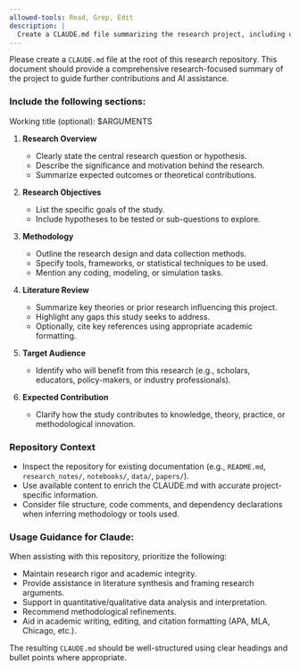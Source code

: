 ```yaml
---
allowed-tools: Read, Grep, Edit
description: |
  Create a CLAUDE.md file summarizing the research project, including objectives, methodology, and expected contributions.
---
```


Please create a `CLAUDE.md` file at the root of this research repository. This document should provide a comprehensive research-focused summary of the project to guide further contributions and AI assistance.

### Include the following sections:

Working title (optional): $ARGUMENTS

1. **Research Overview**
   - Clearly state the central research question or hypothesis.
   - Describe the significance and motivation behind the research.
   - Summarize expected outcomes or theoretical contributions.

2. **Research Objectives**
   - List the specific goals of the study.
   - Include hypotheses to be tested or sub-questions to explore.

3. **Methodology**
   - Outline the research design and data collection methods.
   - Specify tools, frameworks, or statistical techniques to be used.
   - Mention any coding, modeling, or simulation tasks.

4. **Literature Review**
   - Summarize key theories or prior research influencing this project.
   - Highlight any gaps this study seeks to address.
   - Optionally, cite key references using appropriate academic formatting.

5. **Target Audience**
   - Identify who will benefit from this research (e.g., scholars, educators, policy-makers, or industry professionals).

6. **Expected Contribution**
   - Clarify how the study contributes to knowledge, theory, practice, or methodological innovation.

### Repository Context

- Inspect the repository for existing documentation (e.g., `README.md`, `research_notes/`, `notebooks/`, `data/`, `papers/`).
- Use available content to enrich the CLAUDE.md with accurate project-specific information.
- Consider file structure, code comments, and dependency declarations when inferring methodology or tools used.

### Usage Guidance for Claude:

When assisting with this repository, prioritize the following:

- Maintain research rigor and academic integrity.
- Provide assistance in literature synthesis and framing research arguments.
- Support in quantitative/qualitative data analysis and interpretation.
- Recommend methodological refinements.
- Aid in academic writing, editing, and citation formatting (APA, MLA, Chicago, etc.).

The resulting `CLAUDE.md` should be well-structured using clear headings and bullet points where appropriate.
